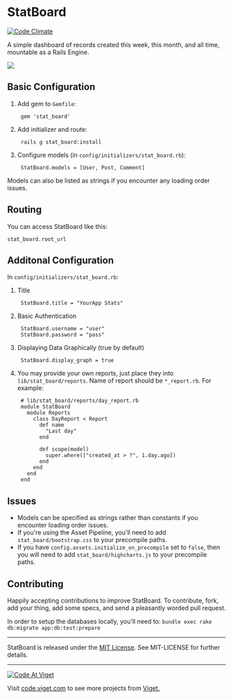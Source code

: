 StatBoard
=========

[![Code Climate](https://codeclimate.com/github/vigetlabs/stat_board.png)](https://codeclimate.com/github/vigetlabs/stat_board)

A simple dashboard of records created this week, this month, and all time, mountable as a Rails Engine.

<img src="https://raw.github.com/vigetlabs/stat_board/master/screenshot.png" />

## Basic Configuration

1. Add gem to `Gemfile`:

        gem 'stat_board'

2. Add initializer and route:

        rails g stat_board:install

3. Configure models (in `config/initializers/stat_board.rb`):

        StatBoard.models = [User, Post, Comment]

Models can also be listed as strings if you encounter any loading order issues.

## Routing

You can access StatBoard like this:

    stat_board.root_url

## Additonal Configuration

In `config/initializers/stat_board.rb`:

1. Title

        StatBoard.title = "YourApp Stats"

2. Basic Authentication

        StatBoard.username = "user"
        StatBoard.password = "pass"

3. Displaying Data Graphically (true by default)

        StatBoard.display_graph = true

4. You may provide your own reports, just place they into `lib/stat_board/reports`. Name of report should be `*_report.rb`. For example:

        # lib/stat_board/reports/day_report.rb
        module StatBoard
          module Reports
            class DayReport < Report
              def name
                "Last day"
              end

              def scope(model)
                super.where(["created_at > ?", 1.day.ago])
              end
            end
          end
        end

## Issues

  * Models can be specified as strings rather than constants
    if you encounter loading order issues.
  * If you're using the Asset Pipeline, you'll need to add
    `stat_board/bootstrap.css` to your precompile paths.
  * If you have `config.assets.initialize_on_precompile` set to `false`, then
    you will need to add `stat_board/highcharts.js` to your precompile paths.

## Contributing

Happily accepting contributions to improve StatBoard. To contribute, fork, add your thing, add some specs, and send a pleasantly worded pull request.

In order to setup the databases locally, you'll need to: `bundle exec rake db:migrate app:db:test:prepare`

* * *

StatBoard is released under the [MIT License][mit]. See MIT-LICENSE for further details.

[mit]: http://www.opensource.org/licenses/MIT

***

<a href="http://code.viget.com">
  <img src="http://code.viget.com/github-banner.png" alt="Code At Viget">
</a>

Visit [code.viget.com](http://code.viget.com) to see more projects from [Viget.](https://viget.com)
